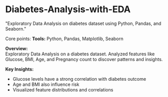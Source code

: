 # Diabetes-Analysis-with-EDA
"Exploratory Data Analysis on diabetes dataset using Python, Pandas, and Seaborn."

Core points:
**Tools:** Python, Pandas, Matplotlib, Seaborn

**Overview:**  
Exploratory Data Analysis on a diabetes dataset. Analyzed features like Glucose, BMI, Age, and Pregnancy count to discover patterns and insights.

**Key Insights:**  
- Glucose levels have a strong correlation with diabetes outcome  
- Age and BMI also influence risk  
- Visualized feature distributions and correlations


